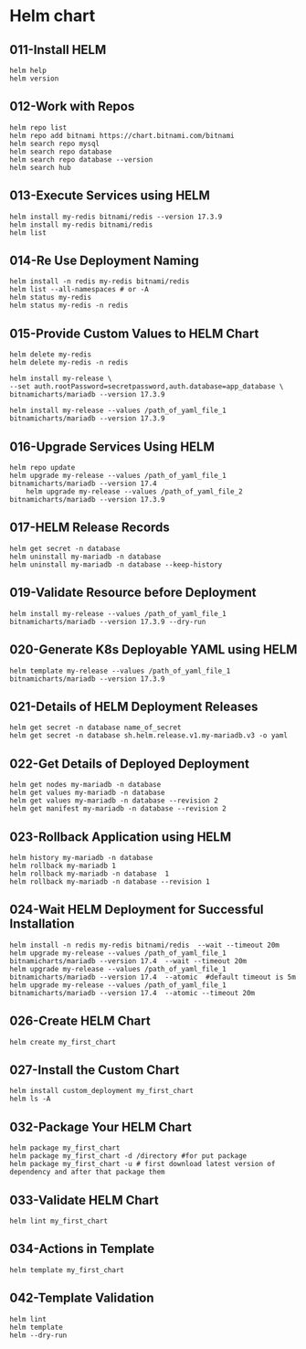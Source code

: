 # Helm chart
## 011-Install HELM
    helm help
    helm version
## 012-Work with Repos
    helm repo list
    helm repo add bitnami https://chart.bitnami.com/bitnami
    helm search repo mysql
    helm search repo database
    helm search repo database --version
    helm search hub
## 013-Execute Services using HELM
    helm install my-redis bitnami/redis --version 17.3.9
    helm install my-redis bitnami/redis 
    helm list

## 014-Re Use Deployment Naming
    helm install -n redis my-redis bitnami/redis 
    helm list --all-namespaces # or -A
    helm status my-redis
    helm status my-redis -n redis
## 015-Provide Custom Values to HELM Chart
    helm delete my-redis
    helm delete my-redis -n redis 

    helm install my-release \
    --set auth.rootPassword=secretpassword,auth.database=app_database \
    bitnamicharts/mariadb --version 17.3.9

    helm install my-release --values /path_of_yaml_file_1 bitnamicharts/mariadb --version 17.3.9
## 016-Upgrade Services Using HELM
    helm repo update 
    helm upgrade my-release --values /path_of_yaml_file_1 bitnamicharts/mariadb --version 17.4
        helm upgrade my-release --values /path_of_yaml_file_2 bitnamicharts/mariadb --version 17.3.9

## 017-HELM Release Records
    helm get secret -n database
    helm uninstall my-mariadb -n database
    helm uninstall my-mariadb -n database --keep-history
## 019-Validate Resource before Deployment
    helm install my-release --values /path_of_yaml_file_1 bitnamicharts/mariadb --version 17.3.9 --dry-run
## 020-Generate K8s Deployable YAML using HELM
    helm template my-release --values /path_of_yaml_file_1 bitnamicharts/mariadb --version 17.3.9
## 021-Details of HELM Deployment Releases
    helm get secret -n database name_of_secret
    helm get secret -n database sh.helm.release.v1.my-mariadb.v3 -o yaml
## 022-Get Details of Deployed Deployment
    helm get nodes my-mariadb -n database
    helm get values my-mariadb -n database
    helm get values my-mariadb -n database --revision 2
    helm get manifest my-mariadb -n database --revision 2
## 023-Rollback Application using HELM
    helm history my-mariadb -n database
    helm rollback my-mariadb 1
    helm rollback my-mariadb -n database  1
    helm rollback my-mariadb -n database --revision 1
## 024-Wait HELM Deployment for Successful Installation
    helm install -n redis my-redis bitnami/redis  --wait --timeout 20m
    helm upgrade my-release --values /path_of_yaml_file_1 bitnamicharts/mariadb --version 17.4  --wait --timeout 20m
    helm upgrade my-release --values /path_of_yaml_file_1 bitnamicharts/mariadb --version 17.4  --atomic  #default timeout is 5m
    helm upgrade my-release --values /path_of_yaml_file_1 bitnamicharts/mariadb --version 17.4  --atomic --timeout 20m
## 026-Create HELM Chart
    helm create my_first_chart
## 027-Install the Custom Chart
    helm install custom_deployment my_first_chart
    helm ls -A

## 032-Package Your HELM Chart
    helm package my_first_chart
    helm package my_first_chart -d /directory #for put package
    helm package my_first_chart -u # first download latest version of dependency and after that package them
## 033-Validate HELM Chart
    helm lint my_first_chart
## 034-Actions in Template
    helm template my_first_chart
## 042-Template Validation
    helm lint
    helm template
    helm --dry-run